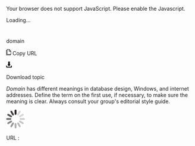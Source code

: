 Your browser does not support JavaScript. Please enable the Javascript.

Loading...

# 

domain

![Copy URL](domain_files/Copy.png)
Copy URL

![Download](domain_files/Download.png)

Download topic

*Domain*
has different meanings in database design, Windows, and
internet addresses. Define the term on the first use, if necessary, to
make sure the meaning is clear. Always consult your group's editorial style guide. 

![In progress](domain_files/activity-large.gif)

URL :
